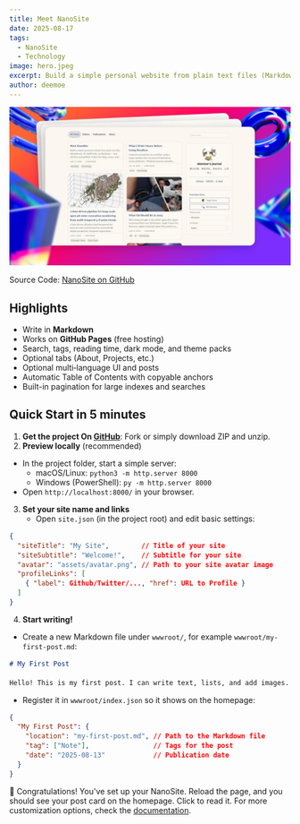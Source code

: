 ```yaml
---
title: Meet NanoSite
date: 2025-08-17
tags:
  - NanoSite
  - Technology
image: hero.jpeg
excerpt: Build a simple personal website from plain text files (Markdown). No build tools, no databases — just edit files and publish. Perfect for blogs, notes, wikis, journals, or book chapters.
author: deemoe
---
```


![hero](hero.jpeg)

Source Code: [NanoSite on GitHub](https://github.com/deemoe404/NanoSite)

## Highlights

- Write in **Markdown**
- Works on **GitHub Pages** (free hosting)
- Search, tags, reading time, dark mode, and theme packs
- Optional tabs (About, Projects, etc.)
- Optional multi‑language UI and posts
- Automatic Table of Contents with copyable anchors
- Built-in pagination for large indexes and searches

## Quick Start in 5 minutes

1) **Get the project On [GitHub](https://github.com/deemoe404/NanoSite/)**: Fork or simply download ZIP and unzip.
2) **Preview locally** (recommended)
  - In the project folder, start a simple server:
    - macOS/Linux: `python3 -m http.server 8000`
    - Windows (PowerShell): `py -m http.server 8000`
  - Open `http://localhost:8000/` in your browser.
3) **Set your site name and links**
    - Open `site.json` (in the project root) and edit basic settings:
  ```json
  {
    "siteTitle": "My Site",        // Title of your site
    "siteSubtitle": "Welcome!",    // Subtitle for your site
    "avatar": "assets/avatar.png", // Path to your site avatar image
    "profileLinks": [
      { "label": Github/Twitter/..., "href": URL to Profile }
    ]
  }
  ```
4) **Start writing!**
  - Create a new Markdown file under `wwwroot/`, for example `wwwroot/my-first-post.md`:
  ```markdown
  # My First Post

  Hello! This is my first post. I can write text, lists, and add images.
  ```
  - Register it in `wwwroot/index.json` so it shows on the homepage:
  ```json
  {
    "My First Post": {
      "location": "my-first-post.md", // Path to the Markdown file
      "tag": ["Note"],                // Tags for the post
      "date": "2025-08-13"            // Publication date
    }
  }
  ```

🎉 Congratulations! You've set up your NanoSite. Reload the page, and you should see your post card on the homepage. Click to read it. For more customization options, check the [documentation](?id=post/meet-nanosite/doc_en.md).
